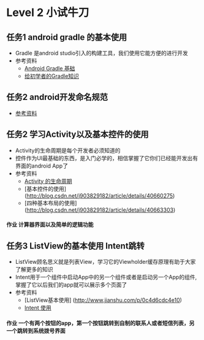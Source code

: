 # Level 2 小试牛刀

## 任务1 android gradle 的基本使用
- Gradle 是android studio引入的构建工具，我们使用它能方便的进行开发
- 参考资料
	- [Android Gradle 基础](http://stormzhang.com/devtools/2014/12/18/android-studio-tutorial4/)
	- [给初学者的Gradle知识](http://stormzhang.com/android/2016/07/02/gradle-for-android-beginners/)

## 任务2 android开发命名规范
- [参考资料](http://blog.csdn.net/vipzjyno1/article/details/23542617)


## 任务2 学习Activity以及基本控件的使用
- Activity的生命周期是每个开发者必须知道的
- 控件作为UI最基础的东西，是入门必学的，相信掌握了它你们已经能开发出有界面的android App了
- 参考资料
	- [Activity 的生命周期](http://blog.csdn.net/android_tutor/article/details/5772285) 
	- [基本控件的使用] (http://blog.csdn.net/j903829182/article/details/40660275)
	- [四种基本布局的使用] (http://blog.csdn.net/j903829182/article/details/40663303)

#### 作业 计算器界面以及简单的逻辑功能
	
## 任务3 ListView的基本使用 Intent跳转
- ListView顾名思义就是列表View，学习它的Viewholder缓存原理有助于大家了解更多的知识
- Intent用于一个组件中启动App中的另一个组件或者是启动另一个App的组件,掌握了它以后我们的app就可以展示多个页面了
- 参考资料
	- [ListView基本使用] (http://www.jianshu.com/p/0c4d6cdc4e10)
	- [Intent 使用](http://blog.csdn.net/iispring/article/details/48417779)

#### 作业 一个有两个按钮的app，第一个按钮跳转到自制的联系人或者短信列表，另一个跳转到系统拨号界面